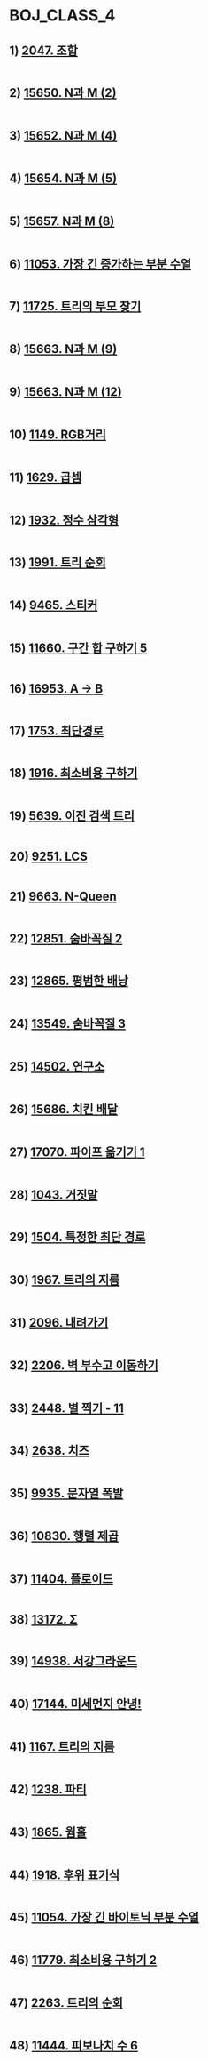 # BOJ_CLASS_4

## 1)  [2047. 조합](https://www.acmicpc.net/problem/2407)

```python
```



## 2) [15650. N과 M (2)](https://www.acmicpc.net/problem/15650) 

```python
```



## 3) [15652. N과 M (4)](https://www.acmicpc.net/problem/15652)

```python

```



## 4) [15654. N과 M (5)](https://www.acmicpc.net/problem/15654)

```python

```



## 5) [15657. N과 M (8)](https://www.acmicpc.net/problem/15657) 

```python

```



## 6) [11053. 가장 긴 증가하는 부분 수열](https://www.acmicpc.net/problem/11053) 

```python

```



## 7) [11725. 트리의 부모 찾기](https://www.acmicpc.net/problem/11725)

```python

```



## 8) [15663. N과 M (9)](https://www.acmicpc.net/problem/15663)

```python

```



## 9) [15663. N과 M (12)](https://www.acmicpc.net/problem/15666) 

```python

```



## 10) [1149. RGB거리](https://www.acmicpc.net/problem/1149) 

```python

```



## 11) [1629. 곱셈](https://www.acmicpc.net/problem/1629)

```python

```



## 12) [1932. 정수 삼각형](https://www.acmicpc.net/problem/1932)

```python

```



## 13) [1991. 트리 순회](https://www.acmicpc.net/problem/1991)

```python

```



## 14) [9465. 스티커](https://www.acmicpc.net/problem/9465)

```python

```



## 15) [11660. 구간 합 구하기 5](https://www.acmicpc.net/problem/11660) 

```python

```



## 16) [16953. A → B](https://www.acmicpc.net/problem/16953)

```python

```



## 17) [1753. 최단경로](https://www.acmicpc.net/problem/1753)

```python

```



## 18) [1916. 최소비용 구하기](https://www.acmicpc.net/problem/1916)

```python

```



## 19) [5639. 이진 검색 트리](https://www.acmicpc.net/problem/5639)

```python

```



## 20) [9251. LCS](https://www.acmicpc.net/problem/9251)

```python

```



## 21) [9663. N-Queen](https://www.acmicpc.net/problem/9663)

```python

```



## 22) [12851. 숨바꼭질 2](https://www.acmicpc.net/problem/12851)

```python

```



## 23) [12865. 평범한 배낭](https://www.acmicpc.net/problem/12865)

```python

```



## 24) [13549. 숨바꼭질 3](https://www.acmicpc.net/problem/13549)

```python

```



## 25) [14502. 연구소](https://www.acmicpc.net/problem/14502)

```python

```



## 26) [15686. 치킨 배달](https://www.acmicpc.net/problem/15686)

```python

```



## 27) [17070. 파이프 옮기기 1](https://www.acmicpc.net/problem/17070)

```python

```



## 28) [1043. 거짓말](https://www.acmicpc.net/problem/1043)

```python

```



## 29) [1504. 특정한 최단 경로](https://www.acmicpc.net/problem/1504)

```python

```



## 30) [1967. 트리의 지름](https://www.acmicpc.net/problem/1967)

```python

```



## 31) [2096. 내려가기](https://www.acmicpc.net/problem/2096)

```python

```



## 32) [2206. 벽 부수고 이동하기](https://www.acmicpc.net/problem/2206)

```python

```



## 33) [2448. 별 찍기 - 11](https://www.acmicpc.net/problem/2448)

```python

```



## 34) [2638. 치즈](https://www.acmicpc.net/problem/2638)

```python

```



## 35) [9935. 문자열 폭발](https://www.acmicpc.net/problem/9935)

```python

```



## 36) [10830. 행렬 제곱](https://www.acmicpc.net/problem/10830)

```python

```



## 37) [11404. 플로이드](https://www.acmicpc.net/problem/11404)

```python

```



## 38) [13172. Σ](https://www.acmicpc.net/problem/13172)

```python

```



## 39) [14938. 서강그라운드](https://www.acmicpc.net/problem/14938)

```python

```



## 40) [17144. 미세먼지 안녕!](https://www.acmicpc.net/problem/17144)

```python

```



## 41) [1167. 트리의 지름](https://www.acmicpc.net/problem/1167)

```python

```



## 42) [1238. 파티](https://www.acmicpc.net/problem/1238)

```python

```



## 43) [1865. 웜홀](https://www.acmicpc.net/problem/1865)

```python

```



## 44) [1918. 후위 표기식](https://www.acmicpc.net/problem/1918)

```python

```



## 45) [11054. 가장 긴 바이토닉 부분 수열](https://www.acmicpc.net/problem/11054)

```python

```



## 46) [11779. 최소비용 구하기 2](https://www.acmicpc.net/problem/11779)

```python

```



## 47) [2263. 트리의 순회](https://www.acmicpc.net/problem/2263)

```python

```



## 48) [11444. 피보나치 수 6](https://www.acmicpc.net/problem/11444)

```python

```

